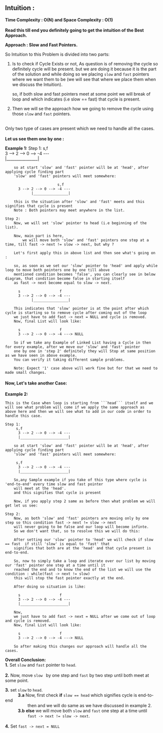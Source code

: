 ## Intuition :
**Time Complexity : O(N)  and Space Complexity : O(1)**<br><br>
**Read this till end you definitely going to get the intuition of the Best Approach.**

**Approach : Slow and Fast Pointers.**

So Intuition to this Problem is divided into two parts:
1. Is to check if Cycle Exists or not, As question is of removing the cycle so definitely cycle will be present.
   but we are doing it because it is the part of the solution and while doing so we placing ```slow``` and ```fast``` 
   pointers where we want them to be (we will see that where we place them when we discuss the Intuition).

   so, if both slow and fast pointers meet at some point we will break of loop and which indicates (i.e slow == fast)
   that cycle is present.

2. Then we will se the approach how we going to remove the cycle using those ```slow``` and ```fast``` pointers.<br><br>

Only two type of cases are present which we need to handle all the cases.<br><br>
**Let us see them one by one :**<br>

**Example 1:**
    Step 1:
         s,f  
          3 --> 2 --> 0 --> -4 ---     
                |________________|
        
        so at start 'slow' and 'fast' pointer will be at 'head', after applying cycle finding part 
        'slow' and 'fast' pointers will meet somewhere:

                            s,f
          3 --> 2 --> 0 --> -4 ---     
                |________________|
         
        this is the situation after 'slow' and 'fast' meets and this signifies that cycle is present 
        Note : Both pointers may meet anywhere in the list.

    Step 2:
        Now, we will set 'slow' pointer to head (i.e beginning of the list).
        
        Now, main part is here,
            we will move both 'slow' and 'fast' pointers one step at a time, till fast -> next != slow -> next, but why ?

        Let's first apply this in above list and then see what's going on :

        so, as soon as we set our 'slow' pointer to 'head' and apply while loop to move both pointers one by one till above
        mentioned condition becomes 'false', you can clearly see in below diagram, that condition become false in starting itself
        as fast -> next become equal to slow -> next.

          s                  f                            
          3 --> 2 --> 0 --> -4 ---     
                |________________|
        
        This indicates that 'slow' pointer is at the point after which cycle is starting so to remove cycle after coming out of the loop
        we just have to add fast -> next = NULL and cycle is removed.
        Now, final List will look like:
        
          s                  f                            
          3 --> 2 --> 0 --> -4 ---> NULL
        
        So if we take any Example of Linked List having a Cycle in then for every example, after we move our 'slow' and 'fast' pointer
        one by one in 'step 2' definitely they will Stop at same position as we have seen in above example.
        You can verify it taking different sample problems.

        Note: Expect '1' case above will work fine but for that we need to made small changes.

#### Now, Let's take another Case:
        
**Example 2:**<br>

    This is the Case when loop is starting from ```head``` itself and we will see what problem will come if we apply the same approach as 
    above here and then we will see what to add in our code in order to handle this case.

    Step 1:
         s,f 
          3 --> 2 --> 0 --> -4 ---     
          |______________________|
        
        so at start 'slow' and 'fast' pointer will be at 'head', after applying cycle finding part 
        'slow' and 'fast' pointers will meet somewhere:

         s,f
          3 --> 2 --> 0 --> -4 ---     
          |______________________|

        So,any Sample example if you take of this type where cycle is 'end-to-end' every time slow and fast pointer 
        will meet at the 'head'.  
        and this signifies that cycle is present 
        
        Now, if you apply step 2 same as before then what problem we will get let us see:

    Step 2:
        Now, as both 'slow' and 'fast' pointers are moving only by one step so this condition fast -> next != slow -> next
        will never going to be false and our loop will become infinte.
        So we don't want that, so to resolve this we will do this:

        After setting our 'slow' pointer to 'head' we will check if slow == fast  if still 'slow' is equal to 'fast' that
        signifies that both are at the 'head' and that cycle present is end-to-end.

        So, now to simply take a loop and iterate over our list by moving our 'fast' pointer one step at a time until it 
        reached the end and to know the end of the list we will use the condition : while(fast -> next != slow)
        this will stop the fast pointer exactly at the end.
        
        After doing so situation is like:
        
          s                  f                            
          3 --> 2 --> 0 --> -4 ---     
          |______________________|
         
        Now,
        we just have to add fast -> next = NULL after we come out of loop and cycle is removed.
        Now, final List will look like:
        
          s                  f                            
          3 --> 2 --> 0 --> -4 ---> NULL

        So after making this changes our approach will handle all the cases.

**Overall Conclusion:**<br>
  **1.** Set ```slow``` and ```fast``` pointer to ```head```.<br><br>
  **2.** Now, move ```slow ``` by one step and ```fast``` by two step until both meet at some point.<br>
  <!-- &emsp;&emsp;&emsp;**2.a**  **if** possible then return ```a + b + c```.<br>
  &emsp;&emsp;&emsp;&emsp;&nbsp;&nbsp;**else** return ```-1```<br><br> -->
  **3.** set ```slow``` to ```head```.<br>
  &emsp;&emsp;&emsp;**3.a** Now, first check **if** ```slow == head``` which signifies cycle is end-to-end<br>
  &emsp;&emsp;&emsp;&emsp;&emsp;  then and we will do same as we have discussed in example 2.<br>
  &emsp;&emsp;&emsp;**3.b** **else** we will move both ```slow``` and ```fast``` one step at a time until<br>
  &emsp;&emsp;&emsp;&emsp;&emsp;    ```fast -> next != slow -> next```.<br><br>
  **4.** Set ```fast -> next = NULL```<br>
